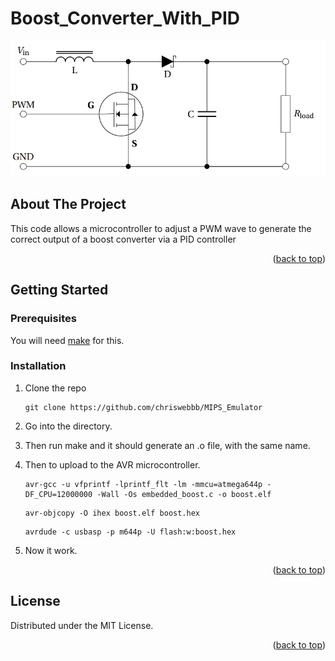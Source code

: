 # Boost_Converter_With_PID

![GitHub Logo](Screenshot_3.png)

<div id="top"></div>

<!-- ABOUT THE PROJECT -->
## About The Project

This code allows a microcontroller to adjust a PWM wave to generate the correct output of a boost converter via a PID controller  

<p align="right">(<a href="#top">back to top</a>)</p>

<!-- GETTING STARTED -->
## Getting Started

### Prerequisites

You will need [make](https://www.mingw-w64.org/downloads/#mingw-builds) for this.

### Installation

1. Clone the repo
   ```
   git clone https://github.com/chriswebbb/MIPS_Emulator
   ```

2.  Go into the directory.

3.  Then run make and it should generate an .o file, with the same name.

4.  Then to upload to the AVR microcontroller.
    ```
    avr-gcc -u vfprintf -lprintf_flt -lm -mmcu=atmega644p -DF_CPU=12000000 -Wall -Os embedded_boost.c -o boost.elf
    ```
    ```
    avr-objcopy -O ihex boost.elf boost.hex
    ```
    ```
    avrdude -c usbasp -p m644p -U flash:w:boost.hex
    ```

4.  Now it work.

<p align="right">(<a href="#top">back to top</a>)</p>

<!-- LICENSE -->
## License

Distributed under the MIT License.

<p align="right">(<a href="#top">back to top</a>)</p>
